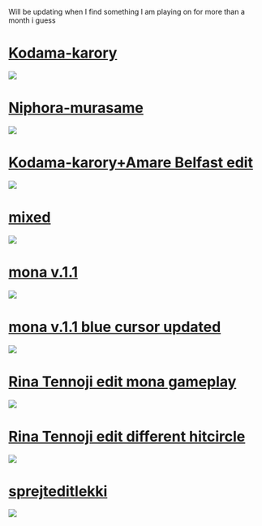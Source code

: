 Will be updating when I find something I am playing on for more than a month i guess
# [Kodama-karory](https://belfast.s-ul.eu/1pagMXMh)
![](https://osu.ppy.sh/ss/15411412/c9f7)

# [Niphora-murasame](https://belfast.s-ul.eu/Doc4lKLF)
![](https://osu.ppy.sh/ss/15411437/ecac)

# [Kodama-karory+Amare Belfast edit](https://belfast.s-ul.eu/p5fpP6GS)
![](https://osu.ppy.sh/ss/15411395/b0ae)

# [mixed](https://belfast.s-ul.eu/uZrFyb7E)
![](https://osu.ppy.sh/ss/15411395/b0ae)

# [mona v.1.1](https://belfast.s-ul.eu/SflQfQQQ)
![](https://osu.ppy.sh/ss/15797888/4e48)

# [mona v.1.1 blue cursor updated](https://www.mediafire.com/file/8q7j6jo337za2v9/Mona_v.1.1_updated_blue.osk/file)
![](https://osu.ppy.sh/ss/16121442/2492)

# [Rina Tennoji edit mona gameplay](https://www.mediafire.com/file/5jm9rymd7j1x9gu/-_rina.osk/file)
![](https://osu.ppy.sh/ss/17657543/25c4)

# [Rina Tennoji edit different hitcircle](https://www.mediafire.com/file/0c2elg32n10yvo0/-++++++++++++++++++++++++++++++++++++++++++++++++++++++++++++++++++++++++++++++++++rina.osk/file)
![](https://osu.ppy.sh/ss/17965982/b8f3)

# [sprejteditlekki](https://www.mediafire.com/file/98wlsna3uy32xu6/sprejteditlekki.osk/file)
![](https://osu.ppy.sh/ss/18182070/4b07)
